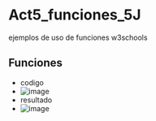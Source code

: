 # Act5_funciones_5J
ejemplos de uso de funciones w3schools
## Funciones
- codigo
- ![image](https://github.com/user-attachments/assets/d6c77c5f-906b-4c2d-8327-63c9e802412f)
- resultado
- ![image](https://github.com/user-attachments/assets/3dd99f70-8f8a-4919-9d40-3482357655ac)
